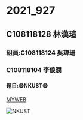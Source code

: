 # 2021_927

## C108118128 林漢瑄

### 組員:C108118124 吳瑋珊
###      C108118104 李俍潣

#### 題目::smile:NKUST:smile:


[MYWEB](https://www.nkust.edu.tw/)

![NKUST](https://www.nkust.edu.tw/var/file/0/1000/img/513/182513897.png)
